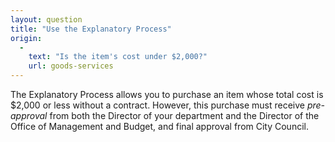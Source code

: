 ```yaml
---
layout: question
title: "Use the Explanatory Process"
origin:
  -
    text: "Is the item's cost under $2,000?"
    url: goods-services
---
```


The Explanatory Process allows you to purchase an item whose total cost is $2,000 or less without a contract. However, this purchase must receive *pre-approval* from both the Director of your department and the Director of the Office of Management and Budget, and final approval from City Council.
